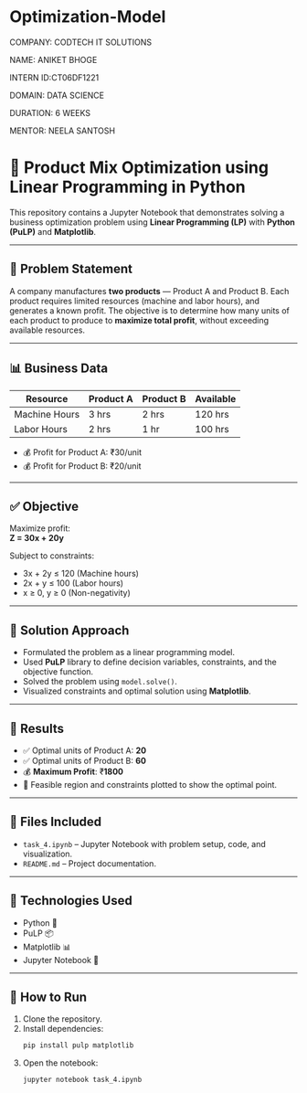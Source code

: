 # Optimization-Model
COMPANY: CODTECH IT SOLUTIONS

NAME: ANIKET BHOGE

INTERN ID:CT06DF1221

DOMAIN: DATA SCIENCE

DURATION: 6 WEEKS

MENTOR: NEELA SANTOSH
# 🧮 Product Mix Optimization using Linear Programming in Python

This repository contains a Jupyter Notebook that demonstrates solving a business optimization problem using **Linear Programming (LP)** with **Python (PuLP)** and **Matplotlib**.

---

## 📌 Problem Statement

A company manufactures **two products** — Product A and Product B. Each product requires limited resources (machine and labor hours), and generates a known profit. The objective is to determine how many units of each product to produce to **maximize total profit**, without exceeding available resources.

---

## 📊 Business Data

| Resource       | Product A | Product B | Available |
|----------------|-----------|-----------|-----------|
| Machine Hours  | 3 hrs     | 2 hrs     | 120 hrs   |
| Labor Hours    | 2 hrs     | 1 hr      | 100 hrs   |

- 💰 Profit for Product A: ₹30/unit  
- 💰 Profit for Product B: ₹20/unit

---

## ✅ Objective

Maximize profit:  
**Z = 30x + 20y**

Subject to constraints:

- 3x + 2y ≤ 120 (Machine hours)  
- 2x + y ≤ 100 (Labor hours)  
- x ≥ 0, y ≥ 0 (Non-negativity)

---

## 🧪 Solution Approach

- Formulated the problem as a linear programming model.
- Used **PuLP** library to define decision variables, constraints, and the objective function.
- Solved the problem using `model.solve()`.
- Visualized constraints and optimal solution using **Matplotlib**.

---

## 📌 Results

- ✅ Optimal units of Product A: **20**
- ✅ Optimal units of Product B: **60**
- 💰 **Maximum Profit**: ₹**1800**
- 🎯 Feasible region and constraints plotted to show the optimal point.

---

## 📁 Files Included

- `task_4.ipynb` – Jupyter Notebook with problem setup, code, and visualization.
- `README.md` – Project documentation.

---

## 🚀 Technologies Used

- Python 🐍
- PuLP 📦
- Matplotlib 📊
- Jupyter Notebook 📒

---

## 📌 How to Run

1. Clone the repository.
2. Install dependencies:
   ```bash
   pip install pulp matplotlib
3. Open the notebook:
   ```bash
   jupyter notebook task_4.ipynb
   
